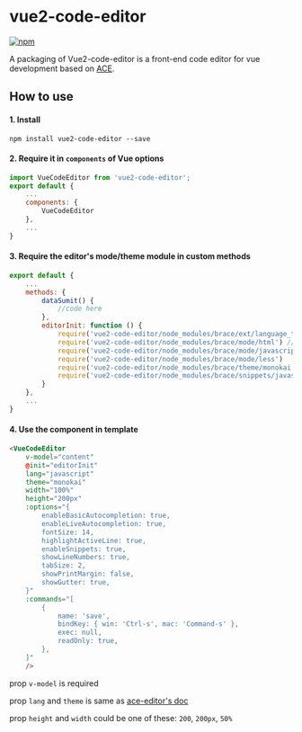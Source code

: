 vue2-code-editor
====================
[![npm](https://img.shields.io/npm/v/vue2-code-editor)](https://www.npmjs.com/package/vue2-code-editor)


A packaging of 
Vue2-code-editor is a front-end code editor for vue development based on [ACE](https://ace.c9.io/).

<!-- Demo here: https://github.com/chairuosen/vue-ace-editor-demo/tree/vue2 -->

## How to use

#### 1. Install
```
npm install vue2-code-editor --save
```
    
#### 2. Require it in `components` of Vue options
```js
import VueCodeEditor from 'vue2-code-editor';
export default {
    ...
    components: {
        VueCodeEditor
    },
    ...
}
```
 
#### 3. Require the editor's mode/theme module in custom methods
```js
export default {
    ...
    methods: {
        dataSumit() {
            //code here
        },
        editorInit: function () {
            require('vue2-code-editor/node_modules/brace/ext/language_tools') //language extension prerequsite...
            require('vue2-code-editor/node_modules/brace/mode/html') //language 
            require('vue2-code-editor/node_modules/brace/mode/javascript')   
            require('vue2-code-editor/node_modules/brace/mode/less')
            require('vue2-code-editor/node_modules/brace/theme/monokai')
            require('vue2-code-editor/node_modules/brace/snippets/javascript') //snippet
        }
    },
    ...
}
```
    
#### 4. Use the component in template
```html
<VueCodeEditor 
    v-model="content" 
    @init="editorInit" 
    lang="javascript" 
    theme="monokai" 
    width="100%" 
    height="200px"
    :options="{
        enableBasicAutocompletion: true,
        enableLiveAutocompletion: true,
        fontSize: 14,
        highlightActiveLine: true,
        enableSnippets: true,
        showLineNumbers: true,
        tabSize: 2,
        showPrintMargin: false,
        showGutter: true,
    }"
    :commands="[
        {
            name: 'save',
            bindKey: { win: 'Ctrl-s', mac: 'Command-s' },
            exec: null,
            readOnly: true,
        },
    ]"
    />
```

prop `v-model`  is required

prop `lang` and `theme` is same as [ace-editor's doc](https://github.com/ajaxorg/ace)

prop `height` and `width` could be one of these:  `200`, `200px`, `50%`

    

